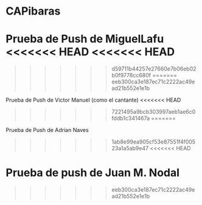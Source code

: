 # CAPibaras
Prueba de Push de MiguelLafu
<<<<<<< HEAD
<<<<<<< HEAD
=======
>>>>>>> d59711b44257e27660e7b06eb02b0f9778cc680f
=======
>>>>>>> eeb300ca3e187ec71c2222ac49ead21b552e1e1b

Prueba de Push de Victor Manuel (como el cantante)
<<<<<<< HEAD
>>>>>>> 7221495a9bcb303997aeb1ae6c0fddb1c341467a
=======

Prueba de Push de Adrian Naves
>>>>>>> 1ab8e99ea905cf53e87551f4f00523a1a5ab9e47
<<<<<<< HEAD

Prueba de push de Juan M. Nodal
=======
>>>>>>> eeb300ca3e187ec71c2222ac49ead21b552e1e1b
